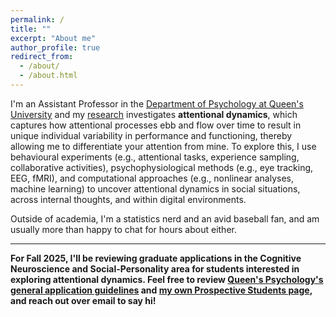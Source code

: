 ```yaml
---
permalink: /
title: ""
excerpt: "About me"
author_profile: true
redirect_from: 
  - /about/
  - /about.html
---
```


I'm an Assistant Professor in the [Department of Psychology at Queen's University](https://www.queensu.ca/psychology/) and my [research](/research/) investigates **attentional dynamics**, which captures how attentional processes ebb and flow over time to result in unique individual variability in performance and functioning, thereby allowing me to differentiate your attention from mine. To explore this, I use behavioural experiments (e.g., attentional tasks, experience sampling, collaborative activities), psychophysiological methods (e.g., eye tracking, EEG, fMRI), and computational approaches (e.g., nonlinear analyses, machine learning) to uncover attentional dynamics in social situations, across internal thoughts, and within digital environments.

Outside of academia, I'm a statistics nerd and an avid baseball fan, and am usually more than happy to chat for hours about either.

------

**For Fall 2025, I'll be reviewing graduate applications in the Cognitive Neuroscience and Social-Personality area for students interested in exploring attentional dynamics. Feel free to review [Queen's Psychology's general application guidelines](https://www.queensu.ca/psychology/graduate-program/prospective-students/thinking-coming-queens-psychology) and [my own Prospective Students page](/students/), and reach out over email to say hi!**


